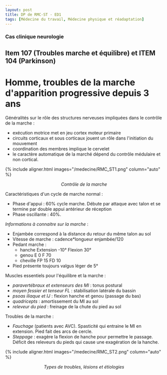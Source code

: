 ```yaml
---
layout: post
title: DP de RMC-ST - ED1
tags: [Médecine du travail, Médecine physique et réadaptation]
---
```

### Cas clinique neurologie

## Item 107 (Troubles marche et équilibre) et ITEM 104 (Parkinson)

# Homme, troubles de la marche d'apparition progressive depuis 3 ans

Généralités sur le rôle des structures nerveuses impliquées dans le contrôle de la marche :
- exécution motrice met en jeu cortex moteur primaire
- circuits corticaux et sous corticaux jouent un rôle dans l'initiation du mouvement
- coordination des membres implique le cervelet
- le caractère automatique de la marché dépend du contrôle médulaire et non cortical.

{% include aligner.html images="/medecine/RMC_ST1.png" column="auto" %}
<p align="center">
  <em>Contrôle de la marche</em>
</p>

Caractéristiques d'un cycle de marche normal :
- Phase d'appui : 60% cycle marche. Débute par attaque avec talon et se termine par double appui antérieur de réception
- Phase oscillante : 40%.

*Informations à connaitre sur la marche* :
- Enjambée correspond à la distance du retour du même talon au sol
- Vitesse de marche : cadence*longueur enjambée/120
- Pedant marche :
    - hanche Extension -10° Flexion 30°
    - genou E 0 F 70
    - cheville FP 15 FD 10
- Pied présente toujours valgus léger de 5°

Muscles essentiels pour l'équilibre et la marche :
- _paravertébraux et extenseurs des MI_ : tonus postural
- _moyen fessier et tenseur FL_ : stabilisation latérale du bassin
- _psoas iliaque et IJ_ : flexion hanche et genou (passage du bas)
- _quadricepts_ : amortissement du MI au sol
- _releveur du pied_ : freinage de la chute du pied au sol

Troubles de la marche :
- _Fauchage_ (patients avec AVC). Spasticité qui entraine le MI en extension. Pied fait des arcs de cercle.
- _Steppage_ : exagère la flexion de hanche pour permettre le passage. Déficit des releveurs du pieds qui cause une exagération de la hanche.

{% include aligner.html images="/medecine/RMC_ST2.png" column="auto" %}
<p align="center">
  <em>Types de troubles, lésions et étiologies</em>
</p>
